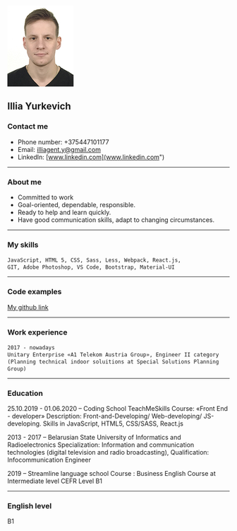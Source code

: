 ![my avatar](./assets/img/cv_photo.jpg)

## Illia Yurkevich
    
### Contact me
 - Phone number: +375447101177
 - Email: [illiagent.y@gmail.com](https://www.gmail.com")
 - LinkedIn: [www.linkedin.com](www.linkedin.com")

---


### About me
- Committed to work
- Goal-oriented, dependable, responsible.
- Ready to help and learn quickly.
- Have good communication skills, adapt to changing circumstances.

---


 ### My skills
    JavaScript, HTML 5, CSS, Sass, Less, Webpack, React.js,
    GIT, Adobe Photoshop, VS Code, Bootstrap, Material-UI

---

### Code examples
   [My github link](www.linkedin.com")
   
---


### Work experience
    2017 - nowadays
    Unitary Enterprise «A1 Telekom Austria Group», Engineer II category (Planning technical indoor soluitions at Special Solutions Planning Group)

---

### Education
25.10.2019 - 01.06.2020 – Coding School TeachMeSkills 
                Course: «Front End - developer»
                Description: Front-and-Developing/ Web-developing/ JS-developing. Skills in JavaScript, HTML5, CSS/SASS, React.js 

 2013 - 2017 – Belarusian State University of Informatics and Radioelectronics
                Specialization: Information and communication technologies (digital television and radio broadcasting),
                Qualification: Infocommunication Engineer
            
 2019 – Streamline language school
                Course : Business English Course at Intermediate level CEFR Level B1

---
 ### English level
 B1
